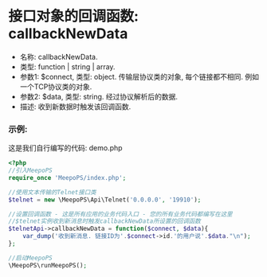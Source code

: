 # 接口对象的回调函数: callbackNewData

- 名称: callbackNewData.
- 类型: function | string | array.
- 参数1: $connect, 类型: object. 传输层协议类的对象, 每个链接都不相同. 例如一个TCP协议类的对象.
- 参数2: $data, 类型: string. 经过协议解析后的数据.
- 描述: 收到新数据时触发该回调函数.       
        
### 示例:
这是我们自行编写的代码: demo.php
```php
<?php
//引入MeepoPS
require_once 'MeepoPS/index.php';

//使用文本传输的Telnet接口类
$telnet = new \MeepoPS\Api\Telnet('0.0.0.0', '19910');

//设置回调函数 - 这是所有应用的业务代码入口 - 您的所有业务代码都编写在这里
//$telnet实例收到新消息时触发callbackNewData所设置的回调函数
$telnetApi->callbackNewData = function($connect, $data){
    var_dump('收到新消息. 链接ID为'.$connect->id.'的用户说'.$data."\n");
};

//启动MeepoPS
\MeepoPS\runMeepoPS();
```